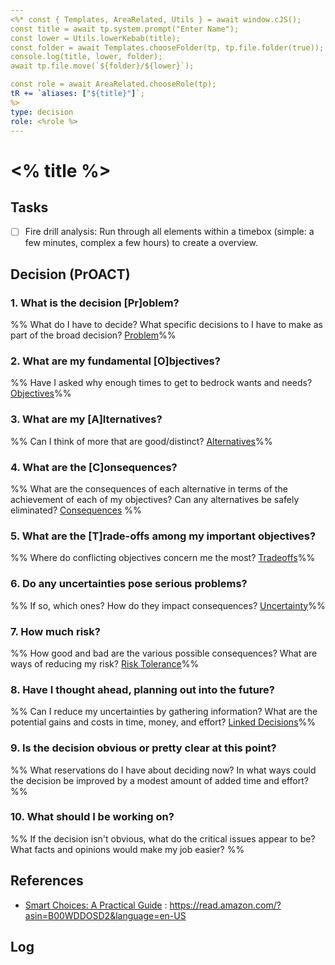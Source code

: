 ```yaml
---
<%* const { Templates, AreaRelated, Utils } = await window.cJS();
const title = await tp.system.prompt("Enter Name");
const lower = Utils.lowerKebab(title);
const folder = await Templates.chooseFolder(tp, tp.file.folder(true));
console.log(title, lower, folder);
await tp.file.move(`${folder}/${lower}`);

const role = await AreaRelated.chooseRole(tp);
tR += `aliases: ["${title}"]`;
%>
type: decision
role: <%role %>
---
```

# <% title %>

## Tasks

- [ ] Fire drill analysis: Run through all elements within a timebox (simple: a few minutes, complex a few hours) to create a overview.

## Decision (PrOACT)

### 1. What is the decision [Pr]oblem?
%% What do I have to decide? What specific decisions to I have to make as part of the broad decision? [Problem](athenaeum/method/goals/smart-choices-a-practical-guide.md#Problem)%%

### 2. What are my fundamental [O]bjectives?
%% Have I asked why enough times to get to bedrock wants and needs? [Objectives](athenaeum/method/goals/smart-choices-a-practical-guide.md#Objectives)%%

### 3. What are my [A]lternatives?
%% Can I think of more that are good/distinct? [Alternatives](athenaeum/method/goals/smart-choices-a-practical-guide.md#Alternatives)%%

### 4. What are the [C]onsequences?
%% What are the consequences of each alternative in terms of the achievement of each of my objectives? Can any alternatives be safely eliminated? [Consequences](athenaeum/method/goals/smart-choices-a-practical-guide.md#Consequences) %%

### 5. What are the [T]rade-offs among my important objectives?
%% Where do conflicting objectives concern me the most? [Tradeoffs](athenaeum/method/goals/smart-choices-a-practical-guide.md#Tradeoffs)%%

### 6. Do any uncertainties pose serious problems?
%% If so, which ones? How do they impact consequences? [Uncertainty](athenaeum/method/goals/smart-choices-a-practical-guide.md#Uncertainty)%%

### 7. How much risk?
%% How good and bad are the various possible consequences? What are ways of reducing my risk? [Risk Tolerance](athenaeum/method/goals/smart-choices-a-practical-guide.md#Risk%20Tolerance)%%

### 8. Have I thought ahead, planning out into the future?
%% Can I reduce my uncertainties by gathering information? What are the potential gains and costs in time, money, and effort? [Linked Decisions](athenaeum/method/goals/smart-choices-a-practical-guide.md#Linked%20Decisions)%%

### 9. Is the decision obvious or pretty clear at this point?
%% What reservations do I have about deciding now? In what ways could the decision be improved by a modest amount of added time and effort? %%

### 10. What should I be working on?
%% If the decision isn't obvious, what do the critical issues appear to be? What facts and opinions would make my job easier? %%

## References

- [Smart Choices: A Practical Guide](athenaeum/method/goals/smart-choices-a-practical-guide.md) : <https://read.amazon.com/?asin=B00WDDOSD2&language=en-US>

## Log
